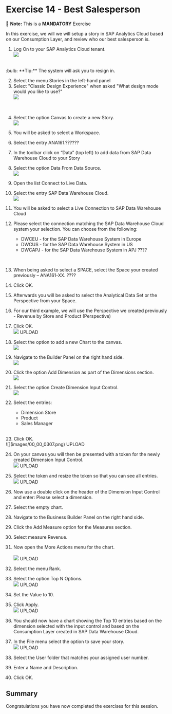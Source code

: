 # Exercise 14 - Best Salesperson

:memo: **Note:** This is a <strong>MANDATORY</strong>  Exercise

In this exercise, we will we will setup a story in SAP Analytics Cloud based on our Consumption Layer, and review who
our best salesperson is.

1. Log On to your SAP Analytics Cloud tenant.
<br>![](images/00_00_0221.png) 
<br>
:bulb: **Tip:** The system will ask you to resign in.

2. Select the menu Stories in the left-hand panel
3. Select "Classic Design Experience" when asked "What design mode would you like to use?"
<br>![](images/00_00_0222.png) 
<br>

4. Select the option Canvas to create a new Story.
<br>![](images/00_00_0201.png) 


5. You will be asked to select a Workspace.
6. Select the entry ANA161.??????
7. In the toolbar click on “Data” (top left) to add data from SAP Data Warehouse Cloud to your Story
8. Select the option Data From Data Source.
<br>![](images/00_00_0204.png) 

9. Open the list Connect to Live Data.
10. Select the entry SAP Data Warehouse Cloud.
<br>![](images/00_00_0205.png) 

11. You will be asked to select a Live Connection to SAP Data Warehouse Cloud
12. Please select the connection matching the SAP Data Warehouse Cloud system your selection. You can
choose from the following:<br><ul><li>DWCEU - for the SAP Data Warehouse System in Europe</li><li>DWCUS - for the SAP Data Warehouse System in US</li><li>DWCAPJ - for the SAP Data Warehouse System in APJ ????
<br>

13. When being asked to select a SPACE, select the Space your created previously – ANA161-XX. ????
14. Click OK. 
15. Afterwards you will be asked to select the Analytical Data Set or the Perspective from your Space.
16. For our third example, we will use the Perspective we created previously - Revenue by Store and Product
(Perspective)
17. Click OK.
<br>![](images/00_00_0306.png) UPLOAD  
  
18. Select the option to add a new Chart to the canvas.
<br>![](images/00_00_0207.png) 
  
19. Navigate to the Builder Panel on the right hand side.
<br>![](images/00_00_0410.png)   
  
20. Click the option Add Dimension as part of the Dimensions section.
<br>![](images/00_00_0209.png) 

21. Select the option Create Dimension Input Control.
<br>![](images/00_00_0303.png) 
  
22. Select the entries:<br><ul><li>Dimension Store</li><li>Product</li><li>Sales Manager
<br>
23. Click OK.
<br>![](images/00_00_0307.png) UPLOAD
  
24. On your canvas you will then be presented with a token for the newly created Dimension Input Control.
<br>![](images/00_00_0412.png) UPLOAD

25. Select the token and resize the token so that you can see all entries.
<br>![](images/00_00_0413.png) UPLOAD
  
26. Now use a double click on the header of the Dimension Input Control and enter: Please select a dimension.
27. Select the empty chart.
28. Navigate to the Business Builder Panel on the right hand side.
29. Click the Add Measure option for the Measures section.
30. Select measure Revenue.
31. Now open the More Actions menu for the chart.  
<br>![](images/00_00_0414.png) UPLOAD
  
32. Select the menu Rank.  
33. Select the option Top N Options.
<br>![](images/00_00_0415.png) UPLOAD
  
34. Set the Value to 10.
35. Click Apply. 
<br>![](images/00_00_0416.png) UPLOAD
  
36. You should now have a chart showing the Top 10 entries based on the dimension selected with the input
control and based on the Consumption Layer created in SAP Data Warehouse Cloud.
37. In the File menu select the option to save your story.
<br>![](images/00_00_0417.png) UPLOAD
  
38. Select the User folder that matches your assigned user number.
39. Enter a Name and Description.
40. Click OK.  


## Summary

Congratulations you have now completed the exercises for this session.


